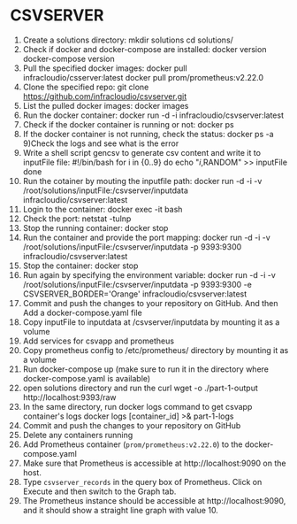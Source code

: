 # CSVSERVER
1) Create a solutions directory: 
  mkdir solutions
  cd solutions/
2) Check if docker and docker-compose are installed:
  docker version
  docker-compose version
3) Pull the specified docker images:
  docker pull infracloudio/csserver:latest
  docker pull prom/prometheus:v2.22.0
4) Clone the specified repo:
  git clone https://github.com/infracloudio/csvserver.git
5) List the pulled docker images:
  docker images
6) Run the docker container:
  docker run -d -i infracloudio/csvserver:latest
7) Check if the docker container is running or not:
  docker ps
8) If the docker container is not running, check the status:
  docker ps -a
9)Check the logs and see what is the error
10) Write a shell script gencsv to generate csv content and write it to inputFile file:
  #!/bin/bash
  for i in {0..9}
  do
  echo "$i,$RANDOM" >> inputFile
  done
11) Run the cotainer by mouting the inputfile path:
   docker run -d -i -v /root/solutions/inputFile:/csvserver/inputdata infracloudio/csvserver:latest
12) Login to the container:
  docker exec -it <container-id> bash
13) Check the port:
  netstat -tulnp
14) Stop the running container:
  docker stop <container-id>
15) Run the container and provide the port mapping:
  docker run -d -i -v /root/solutions/inputFile:/csvserver/inputdata -p 9393:9300 infracloudio/csvserver:latest
16) Stop the container:
  docker stop <container-id>
17) Run again by specifying the environment variable:
  docker run -d -i -v /root/solutions/inputFile:/csvserver/inputdata -p 9393:9300 -e CSVSERVER_BORDER='Orange' infracloudio/csvserver:latest
18) Commit and push the changes to your repository on GitHub. And then Add a docker-compose.yaml file
19) Copy inputFile to inputdata at /csvserver/inputdata by mounting it as a volume
20) Add services for csvapp and prometheus
21) Copy prometheus config to /etc/prometheus/ directory by mounting it as a volume
22) Run docker-compose up (make sure to run it in the directory where docker-compose.yaml is available)
23) open solutions directory and run the curl wget -o ./part-1-output http://localhost:9393/raw
24) In the same directory, run docker logs command to get csvapp container's logs docker logs [container_id] >& part-1-logs
25) Commit and push the changes to your repository on GitHub
26) Delete any containers running
27) Add Prometheus container (`prom/prometheus:v2.22.0`) to the docker-compose.yaml 
28) Make sure that Prometheus is accessible at http://localhost:9090 on the host.
29) Type `csvserver_records` in the query box of Prometheus. Click on Execute and then switch to the Graph tab.
30) The Prometheus instance should be accessible at http://localhost:9090, and it should show a straight line graph with value 10.
